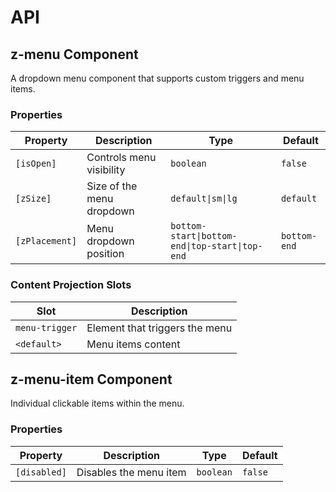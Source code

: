 # API

## z-menu <span class="api-type-label component">Component</span>

A dropdown menu component that supports custom triggers and menu items.

### Properties

| Property       | Description               | Type                                           | Default      |
| -------------- | ------------------------- | ---------------------------------------------- | ------------ |
| `[isOpen]`     | Controls menu visibility  | `boolean`                                      | `false`      |
| `[zSize]`      | Size of the menu dropdown | `default\|sm\|lg`                              | `default`    |
| `[zPlacement]` | Menu dropdown position    | `bottom-start\|bottom-end\|top-start\|top-end` | `bottom-end` |

### Content Projection Slots

| Slot           | Description                    |
| -------------- | ------------------------------ |
| `menu-trigger` | Element that triggers the menu |
| `<default>`    | Menu items content             |

## z-menu-item <span class="api-type-label component">Component</span>

Individual clickable items within the menu.

### Properties

| Property     | Description            | Type      | Default |
| ------------ | ---------------------- | --------- | ------- |
| `[disabled]` | Disables the menu item | `boolean` | `false` |
